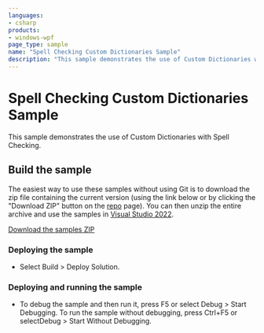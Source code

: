 ```yaml
---
languages:
- csharp
products:
- windows-wpf
page_type: sample
name: "Spell Checking Custom Dictionaries Sample"
description: "This sample demonstrates the use of Custom Dictionaries with Spell Checking."
---
```

# Spell Checking Custom Dictionaries Sample
This sample demonstrates the use of Custom Dictionaries with Spell Checking.

## Build the sample
The easiest way to use these samples without using Git is to download the zip file containing the current version (using the link below or by clicking the "Download ZIP" button on the [repo](https://github.com/microsoft/WPF-Samples?tab=readme-ov-file) page). You can then unzip the entire archive and use the samples in [Visual Studio 2022](https://www.visualstudio.com/wpf-vs).

[Download the samples ZIP](../../archive/main.zip)

### Deploying the sample
- Select Build > Deploy Solution. 

### Deploying and running the sample
- To debug the sample and then run it, press F5 or select Debug >  Start Debugging. To run the sample without debugging, press Ctrl+F5 or selectDebug > Start Without Debugging. 


